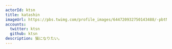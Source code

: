 ```yaml
---
actorId: ktsn
title: katashin
imageUrl: https://pbs.twimg.com/profile_images/644720932750143488/-pbtNIHg_200x200.png
accounts:
  twitter: ktsn
  github: ktsn
description: 猫になりたい。
---
```

